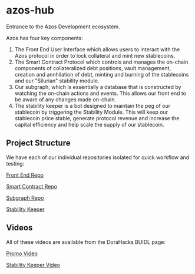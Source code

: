 # azos-hub
Entrance to the Azos Development ecosystem.

Azos has four key components:

1. The Front End User Interface which allows users to interact with the Azos protocol in order to lock collateral and mint new stablecoins.
2. The Smart Contract Protocol which controls and manages the on-chain components of collateralized debt positions, vault management, creation and annhilation of debt, minting and burning of the stablecoins and our "Silurian" stability module.
3. Our subgraph; which is essentially a database that is constructed by watching the on-chain actions and events.  This allows our front end to be aware of any changes made on-chain.
4. The stability keeper is a bot designed to maintain the peg of our stablecoin by triggering the Stability Module.  This will keep our stablecoin price stable, generate protocol revenue and increase the capital efficiency and help scale the supply of our stablecoin.

## Project Structure

We have each of our individual repositories isolated for quick workflow and testing:

[Front End Repo](https://github.com/AzosFinance/azos-frontend)

[Smart Contract Repo](https://github.com/AzosFinance/azos-protocol)

[Subgraph Repo](https://github.com/AzosFinance/azos-subgraph)

[Stability Keeper](https://github.com/AzosFinance/azos-keeper)

## Videos

All of these videos are available from the DoraHacks BUIDL page:

[Promo Video](https://youtu.be/BOzTIuG4W3s ) 

[Stability Keeper Video](https://youtu.be/ndDWxjQeFGs)
